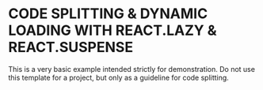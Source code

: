 # CODE SPLITTING & DYNAMIC LOADING WITH REACT.LAZY & REACT.SUSPENSE

This is a very basic example intended strictly for demonstration. Do not use this template for a project, but only as a guideline for code splitting.
